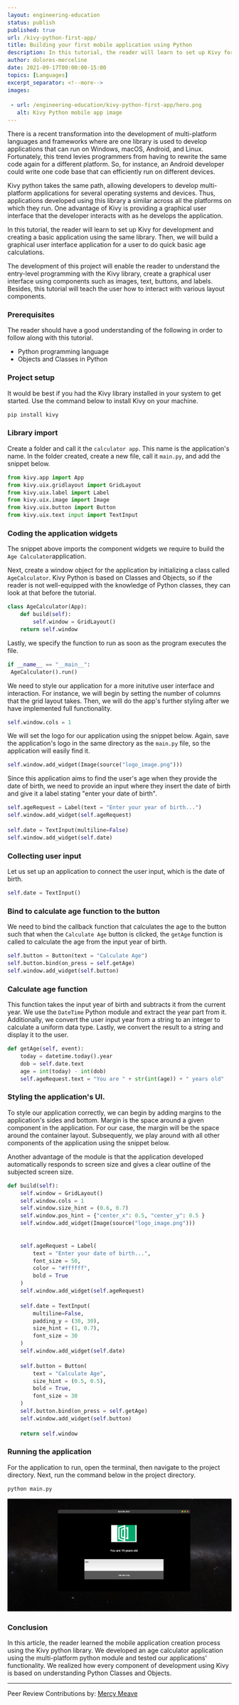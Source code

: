 ```yaml
---
layout: engineering-education
status: publish
published: true
url: /kivy-python-first-app/
title: Building your first mobile application using Python
description: In this tutorial, the reader will learn to set up Kivy for development and creating a basic application using the same library. Then, we will build a graphical user interface application for a user to do quick basic age calculations.
author: dolores-merceline
date: 2021-09-17T00:00:00-15:00
topics: [Languages]
excerpt_separator: <!--more-->
images:

 - url: /engineering-education/kivy-python-first-app/hero.png
   alt: Kivy Python mobile app image
---
```


There is a recent transformation into the development of multi-platform languages and frameworks where are one library is used to develop applications that can run on Windows, macOS, Android, and Linux. Fortunately, this trend levies programmers from having to rewrite the same code again for a different platform. So, for instance, an Android developer could write one code base that can efficiently run on different devices.
 <!--more-->
Kivy python takes the same path, allowing developers to develop multi-platform applications for several operating systems and devices. Thus, applications developed using this library a similar across all the platforms on which they run. One advantage of Kivy is providing a graphical user interface that the developer interacts with as he develops the application.

In this tutorial, the reader will learn to set up Kivy for development and creating a basic application using the same library. Then, we will build a graphical user interface application for a user to do quick basic age calculations.

The development of this project will enable the reader to understand the entry-level programming with the Kivy library, create a graphical user interface using components such as images, text, buttons, and labels. Besides, this tutorial will teach the user how to interact with various layout components.

### Prerequisites
The reader should have a good understanding of the following in order to follow along with this tutorial.
- Python programming language
- Objects and Classes in Python

### Project setup
It would be best if you had the Kivy library installed in your system to get started. Use the command below to install Kivy on your machine.

```bash
pip install kivy
```

### Library import
Create a folder and call it the `calculator app`. This name is the application's name. In the folder created, create a new file, call it `main.py`, and add the snippet below.

```py
from kivy.app import App
from kivy.uix.gridlayout import GridLayout
from kivy.uix.label import Label
from kivy.uix.image import Image
from kivy.uix.button import Button
from kivy.uix.text input import TextInput
```

### Coding the application widgets
The snippet above imports the component widgets we require to build the `Age Calculator`application.

Next, create a window object for the application by initializing a class called `AgeCalculator`. Kivy Python is based on Classes and Objects, so if the reader is not well-equipped with the knowledge of Python classes, they can look at that before the tutorial.

```py
class AgeCalculator(App):
    def build(self):
        self.window = GridLayout()
    return self.window
```

Lastly, we specify the function to run as soon as the program executes the file.

```py
if __name__ == "__main__":
 AgeCalculator().run()
```

We need to style our application for a more initutive user interface and interaction. For instance, we will begin by setting the number of columns that the grid layout takes. Then, we will do the app's further styling after we have implemented full functionality.

```py
self.window.cols = 1
```

We will set the logo for our application using the snippet below. Again, save the application's logo in the same directory as the `main.py` file, so the application will easily find it.

```py
self.window.add_widget(Image(source("logo_image.png")))
```

Since this application aims to find the user's age when they provide the date of birth, we need to provide an input where they insert the date of birth and give it a label stating "enter your date of birth".

```py
self.ageRequest = Label(text = "Enter your year of birth...")
self.window.add_widget(self.ageRequest)

self.date = TextInput(multiline=False)
self.window.add_widget(self.date)
```

### Collecting user input
Let us set up an application to connect the user input, which is the date of birth.

```py
self.date = TextInput()
```

### Bind to calculate age function to the button
We need to bind the callback function that calculates the age to the button such that when the `Calculate Age` button is clicked, the `getAge` function is called to calculate the age from the input year of birth.

```py
self.button = Button(text = "Calculate Age")
self.button.bind(on_press = self.getAge)
self.window.add_widget(self.button)
```

### Calculate age function
This function takes the input year of birth and subtracts it from the current year. We use the `DateTime` Python module and extract the year part from it. Additionally, we convert the user input year from a string to an integer to calculate a uniform data type. Lastly, we convert the result to a string and display it to the user.

```py
def getAge(self, event):
    today = datetime.today().year 
    dob = self.date.text
    age = int(today) - int(dob) 
    self.ageRequest.text = "You are " + str(int(age)) + " years old"
```

### Styling the application's UI.
To style our application correctly, we can begin by adding margins to the application's sides and bottom. Margin is the space around a given component in the application. For our case, the margin will be the space around the container layout. Subsequently, we play around with all other components of the application using the snippet below. 

Another advantage of the module is that the application developed automatically responds to screen size and gives a clear outline of the subjected screen size.

```py
def build(self):
    self.window = GridLayout()
    self.window.cols = 1
    self.window.size_hint = (0.6, 0.7)
    self.window.pos_hint = {"center_x": 0.5, "center_y": 0.5 }
    self.window.add_widget(Image(source("logo_image.png")))


    self.ageRequest = Label(
        text = "Enter your date of birth...", 
        font_size = 50,
        color = "#ffffff",
        bold = True
    )
    self.window.add_widget(self.ageRequest)
    
    self.date = TextInput(
        multiline=False,
        padding_y = (30, 30),
        size_hint = (1, 0.7),
        font_size = 30
    )
    self.window.add_widget(self.date)

    self.button = Button(
        text = "Calculate Age",
        size_hint = (0.5, 0.5),
        bold = True,
        font_size = 30
    )
    self.button.bind(on_press = self.getAge)
    self.window.add_widget(self.button)

    return self.window
```

### Running the application
For the application to run, open the terminal, then navigate to the project directory. Next, run the command below in the project directory.

```bash
python main.py
```

![Kivy app running ](app.png)
### Conclusion
In this article, the reader learned the mobile application creation process using the Kivy python library. We developed an age calculator application using the multi-platform python module and tested our applications' functionality. We realized how every component of development using Kivy is based on understanding Python Classes and Objects.

---
Peer Review Contributions by: [Mercy Meave](/engineering-education/authors/mercy-meave/)
